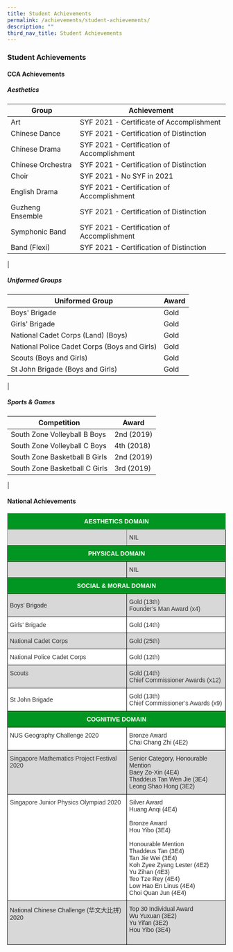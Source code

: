 ```yaml
---
title: Student Achievements
permalink: /achievements/student-achievements/
description: ""
third_nav_title: Student Achievements
---
```

### **Student Achievements**
#### **CCA Achievements**
##### **Aesthetics**

| Group | Achievement |
|---|---|
| Art | SYF 2021 - Certificate of Accomplishment |
| Chinese Dance | SYF 2021 - Certification of Distinction |
| Chinese Drama | SYF 2021 - Certification of Accomplishment |
| Chinese Orchestra | SYF 2021 - Certification of Distinction |
| Choir | SYF 2021 - No SYF in 2021 |
| English Drama | SYF 2021 - Certification of Accomplishment |
| Guzheng Ensemble | SYF 2021 - Certification of Distinction |
| Symphonic Band | SYF 2021 - Certification of Accomplishment |
| Band (Flexi) | SYF 2021 - Certification of Distinction |
|

##### **Uniformed Groups**

| Uniformed Group | Award |
|---|---|
| Boys' Brigade | Gold |
| Girls' Brigade | Gold |
| National Cadet Corps (Land) (Boys) | Gold |
| National Police Cadet Corps (Boys and Girls) | Gold |
| Scouts (Boys and Girls) | Gold |
| St John Brigade (Boys and Girls) | Gold |
|

##### **Sports & Games**

| Competition | Award |
|---|---|
| South Zone Volleyball B Boys | 2nd (2019) |
| South Zone Volleyball C Boys | 4th (2018) |
| South Zone Basketball B Girls | 2nd (2019) |
| South Zone Basketball C Girls | 3rd (2019) |
|

#### **National Achievements**

<style type="text/css">
.tg  {border-collapse:collapse;border-spacing:0;}
.tg td{border-color:black;border-style:solid;border-width:1px;font-family:Arial, sans-serif;font-size:14px;
  overflow:hidden;padding:10px 5px;word-break:normal;}
.tg th{border-color:black;border-style:solid;border-width:1px;font-family:Arial, sans-serif;font-size:14px;
  font-weight:normal;overflow:hidden;padding:10px 5px;word-break:normal;}
.tg .tg-zmd5{background-color:#009621;color:#FFF;font-weight:bold;text-align:center;vertical-align:top}
.tg .tg-wauh{background-color:#D8D8D8;color:#333;text-align:left;vertical-align:top}
.tg .tg-citn{background-color:#FFF;color:#333;text-align:left;vertical-align:top}
.tg .tg-7zkw{background-color:#FFF;color:#282828;text-align:left;vertical-align:top}
.tg .tg-bl80{background-color:#009621;border-color:inherit;color:#FFF;font-weight:bold;text-align:center;vertical-align:middle}
.tg .tg-fdhg{background-color:#D8D8D8;border-color:inherit;color:#333;text-align:left;vertical-align:top}
.tg .tg-iiri{background-color:#D8D8D8;color:#282828;text-align:left;vertical-align:top}
.tg .tg-uluq{background-color:#D8D8D8;color:#282828;text-align:left;vertical-align:middle}
.tg .tg-s3ls{background-color:#FFF;color:#282828;text-align:left;vertical-align:middle}
</style>
<table class="tg">
<thead>
  <tr>
    <th class="tg-bl80" colspan="2"><span style="font-weight:bold;color:#FFF;background-color:#009621">AESTHETICS DOMAIN</span></th>
  </tr>
</thead>
<tbody>
  <tr>
    <td class="tg-fdhg"></td>
    <td class="tg-iiri"><span style="color:#282828;background-color:#D8D8D8">NIL</span><br></td>
  </tr>
  <tr>
    <td class="tg-zmd5" colspan="2">PHYSICAL DOMAIN<br></td>
  </tr>
  <tr>
    <td class="tg-wauh"></td>
    <td class="tg-iiri"><span style="color:#282828;background-color:#D8D8D8">NIL</span></td>
  </tr>
  <tr>
    <td class="tg-zmd5" colspan="2"><span style="color:#FFF">SOCIAL &amp; MORAL DOMAIN</span><br></td>
  </tr>
  <tr>
    <td class="tg-uluq"><span style="color:#282828;background-color:#D8D8D8">Boys’ Brigade</span><br></td>
    <td class="tg-wauh"><span style="color:#333">Gold (13th)</span><br><span style="color:#333">Founder’s Man Award (x4)</span></td>
  </tr>
  <tr>
    <td class="tg-citn"><span style="color:#333">Girls’ Brigade</span><br></td>
    <td class="tg-citn"><span style="color:#333">Gold (14th)</span><br></td>
  </tr>
  <tr>
    <td class="tg-wauh"><span style="color:#333">National Cadet Corps</span><br></td>
    <td class="tg-wauh"><span style="color:#333">Gold (25th)</span></td>
  </tr>
  <tr>
    <td class="tg-citn"><span style="color:#333">National Police Cadet Corps</span><br></td>
    <td class="tg-citn"><span style="color:#333">Gold (12th)</span></td>
  </tr>
  <tr>
    <td class="tg-wauh"><span style="color:#333">Scouts</span><br></td>
    <td class="tg-wauh"><span style="color:#333">Gold (14th)</span><br><span style="color:#333">Chief Commissioner Awards (x12)</span></td>
  </tr>
  <tr>
    <td class="tg-s3ls"><span style="color:#282828;background-color:#FFF">St John Brigade</span><br></td>
    <td class="tg-citn"><span style="color:#333">Gold (13th)</span><br><span style="color:#333">Chief Commissioner’s Awards (x9)</span></td>
  </tr>
  <tr>
    <td class="tg-zmd5" colspan="2">COGNITIVE DOMAIN<br></td>
  </tr>
  <tr>
    <td class="tg-7zkw"><span style="color:#282828;background-color:#FFF">NUS Geography Challenge 2020</span><br></td>
    <td class="tg-7zkw"><span style="color:#282828;background-color:#FFF">Bronze Award</span><br>Chai Chang Zhi (4E2)</td>
  </tr>
  <tr>
    <td class="tg-wauh"><span style="color:#333">Singapore Mathematics Project Festival 2020</span><br></td>
    <td class="tg-iiri"><span style="color:#282828;background-color:#D8D8D8">Senior Category, Honourable Mention</span><br>Baey Zo-Xin (4E4)<br>Thaddeus Tan Wen Jie (3E4)<br>Leong Shao Hong (3E2)<br></td>
  </tr>
  <tr>
    <td class="tg-citn"><span style="color:#333">Singapore Junior Physics Olympiad 2020</span><br></td>
    <td class="tg-7zkw"><span style="color:#282828;background-color:#FFF">Silver Award</span><br>Huang Anqi (4E4)<br><br><span style="color:#282828;background-color:#FFF">Bronze Award</span><br>Hou Yibo (3E4)<br><br><span style="color:#282828;background-color:#FFF">Honourable Mention</span><br>Thaddeus Tan (3E4)<br>Tan Jie Wei (3E4)<br>Koh Zyee Zyang Lester (4E2)<br>Yu Zihan (4E3)<br>Teo Tze Rey (4E4)<br>Low Hao En Linus (4E4)<br>Choi Quan Jun (4E4)<br></td>
  </tr>
  <tr>
    <td class="tg-iiri"><span style="color:#282828;background-color:#D8D8D8">National Chinese Challenge (华文大比拼) 2020</span><br></td>
    <td class="tg-uluq"><span style="color:#282828;background-color:#D8D8D8">Top 30 Individual Award</span><br>Wu Yuxuan (3E2)<br>Yu Yifan (3E2)<br>Hou Yibo (3E4)<br><br></td>
  </tr>
</tbody>
</table>